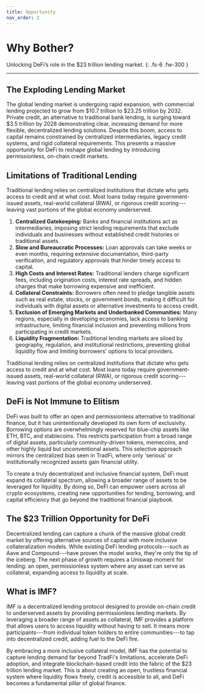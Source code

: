 ```yaml
---
title: Opportunity
nav_order: 2
---
```


# Why Bother?

Unlocking DeFi’s role in the $23 trillion lending market.
{: .fs-6 .fw-300 }

---

## The Exploding Lending Market

The global lending market is undergoing rapid expansion, with commercial lending projected to grow from $10.7 trillion to $23.25 trillion by 2032. Private credit, an alternative to traditional bank lending, is surging toward $3.5 trillion by 2028 demonstrating clear, increasing demand for more flexible, decentralized lending solutions. Despite this boom, access to capital remains constrained by centralized intermediaries, legacy credit systems, and rigid collateral requirements. This presents a massive opportunity for DeFi to reshape global lending by introducing permissionless, on-chain credit markets.

## Limitations of Traditional Lending

Traditional lending relies on centralized institutions that dictate who gets access to credit and at what cost. Most loans today require government-issued assets, real-world collateral (RWA), or rigorous credit scoring---leaving vast portions of the global economy underserved.

1.  **Centralized Gatekeeping:** Banks and financial institutions act as intermediaries, imposing strict lending requirements that exclude individuals and businesses without established credit histories or traditional assets.
2.  **Slow and Bureaucratic Processes:** Loan approvals can take weeks or even months, requiring extensive documentation, third-party verification, and regulatory approvals that hinder timely access to capital.
3.  **High Costs and Interest Rates:** Traditional lenders charge significant fees, including origination costs, interest rate spreads, and hidden charges that make borrowing expensive and inefficient.
4.  **Collateral Constraints:** Borrowers often need to pledge tangible assets such as real estate, stocks, or government bonds, making it difficult for individuals with digital assets or alternative investments to access credit.
5.  **Exclusion of Emerging Markets and Underbanked Communities:** Many regions, especially in developing economies, lack access to banking infrastructure, limiting financial inclusion and preventing millions from participating in credit markets.
6.  **Liquidity Fragmentation:** Traditional lending markets are siloed by geography, regulation, and institutional restrictions, preventing global liquidity flow and limiting borrowers' options to local providers.

Traditional lending relies on centralized institutions that dictate who gets access to credit and at what cost. Most loans today require government-issued assets, real-world collateral (RWA), or rigorous credit scoring---leaving vast portions of the global economy underserved.

## DeFi is Not Immune to Elitism

DeFi was built to offer an open and permissionless alternative to traditional finance, but it has unintentionally developed its own form of exclusivity. Borrowing options are overwhelmingly reserved for blue-chip assets like ETH, BTC, and stablecoins. This restricts participation from a broad range of digital assets, particularly community-driven tokens, memecoins, and other highly liquid but unconventional assets. This selective approach mirrors the centralized bias seen in TradFi, where only 'serious' or institutionally recognized assets gain financial utility.

To create a truly decentralized and inclusive financial system, DeFi must expand its collateral spectrum, allowing a broader range of assets to be leveraged for liquidity. By doing so, DeFi can empower users across all crypto ecosystems, creating new opportunities for lending, borrowing, and capital efficiency that go beyond the traditional financial playbook.

## The $23 Trillion Opportunity for DeFi

Decentralized lending can capture a chunk of the massive global credit market by offering alternative sources of capital with more inclusive collateralization models. While existing DeFi lending protocols---such as Aave and Compound---have proven the model works, they're only the tip of the iceberg. The next phase of growth requires a Uniswap moment for lending: an open, permissionless system where any asset can serve as collateral, expanding access to liquidity at scale.

## What is IMF?

IMF is a decentralized lending protocol designed to provide on-chain credit to underserved assets by providing permissionless lending markets. By leveraging a broader range of assets as collateral, IMF provides a platform that allows users to access liquidity without having to sell. It means more participants---from individual token holders to entire communities---to tap into decentralized credit, adding fuel to the DeFi fire.

By embracing a more inclusive collateral model, IMF has the potential to capture lending demand far beyond TradFi's limitations, accelerate DeFi adoption, and integrate blockchain-based credit into the fabric of the $23 trillion lending market. This is about creating an open, trustless financial system where liquidity flows freely, credit is accessible to all, and DeFi becomes a fundamental pillar of global finance.